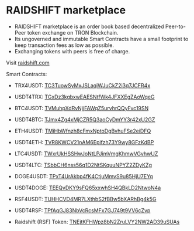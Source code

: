 # RAIDSHIFT marketplace

* RAIDSHIFT marketplace is an order book based decentralized Peer-to-Peer token exchange on TRON Blockchain.
* Its ungoverned and immutable Smart Contracts have a small footprint to keep transaction fees as low as possible.
* Exchanging tokens with peers is free of charge.

Visit [raidshift.com](http://raidshift.com)

Smart Contracts:
* TRX4USDT: [TC3TuowSyMxJSLaqiWJuCkZ2i3q7JCFR4x](https://tronscan.io/#/contract/TC3TuowSyMxJSLaqiWJuCkZ2i3q7JCFR4x/code)
* USDT4TRX: [TGxDz3kgbxwEAESNtfWk4JFXXEgZAoWqeG](https://tronscan.io/#/contract/TGxDz3kgbxwEAESNtfWk4JFXXEgZAoWqeG/code)

* BTC4USDT: [TVMuhpXdRvNjjFAWqZ5urvhrQQyFvc19SN](https://tronscan.io/#/contract/TVMuhpXdRvNjjFAWqZ5urvhrQQyFvc19SN/code)
* USDT4BTC: [TJmx4Zg4xMjCZR5Q3aoCyDmYY3r42xU2GZ](https://tronscan.io/#/contract/TJmx4Zg4xMjCZR5Q3aoCyDmYY3r42xU2GZ/code)

* ETH4USDT: [TMiHbWfnzh8cFmxNptoDgBvhuFSe2eiDFQ](https://tronscan.io/#/contract/TMiHbWfnzh8cFmxNptoDgBvhuFSe2eiDFQ/code)
* USDT4ETH: [TVR8KWCV21nAM6Epifzh73Y9wy8GFzKdBP](https://tronscan.io/#/contract/TVR8KWCV21nAM6Epifzh73Y9wy8GFzKdBP/code)

* LTC4USDT: [TWxrUkHSSHwJoNtLPJimVmgKhmwVGvhwUZ](https://tronscan.io/#/contract/TWxrUkHSSHwJoNtLPJimVmgKhmwVGvhwUZ/code)
* USDT4LTC: [TSbbCH6nss56q1D2NtSKquuNPYZ2ZDyKZg](https://tronscan.io/#/contract/TSbbCH6nss56q1D2NtSKquuNPYZ2ZDyKZg/code)

* DOGE4USDT: [TPxT4UrAkbp4fK4CtjuMmvS9u85HjU7EYq](https://tronscan.io/#/contract/TPxT4UrAkbp4fK4CtjuMmvS9u85HjU7EYq/code)
* USDT4DOGE: [TEEQvDKY9sFQ65xxwhSH4QBkLD2NtwoN4a](https://tronscan.io/#/contract/TEEQvDKY9sFQ65xxwhSH4QBkLD2NtwoN4a/code)

* RSF4USDT: [TUHHCVD4MR7LXthbS2fBBw5bXARhBg4k5G](https://tronscan.io/#/contract/TUHHCVD4MR7LXthbS2fBBw5bXARhBg4k5G/code)
* USDT4RSF: [TPfAqGJ83NbVcRcsMFx7GJ749t9VV6cZvp](https://tronscan.io/#/contract/TPfAqGJ83NbVcRcsMFx7GJ749t9VV6cZvp/code)

* Raidshift (RSF) Token: [TNEjtKFHWpz8bN2ZruLVY2NW2AD39uSUAs](https://tronscan.io/#/contract/TNEjtKFHWpz8bN2ZruLVY2NW2AD39uSUAs/code)